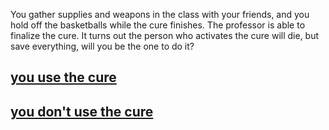 You gather supplies and weapons in the class with your friends, and you hold off the basketballs while the cure finishes.  The professor is able to finalize the cure.  It turns out the person who activates the cure will die, but save everything, will you be the one to do it?

## [you use the cure](cure.md)
## [you don't use the cure](nocure.md)
